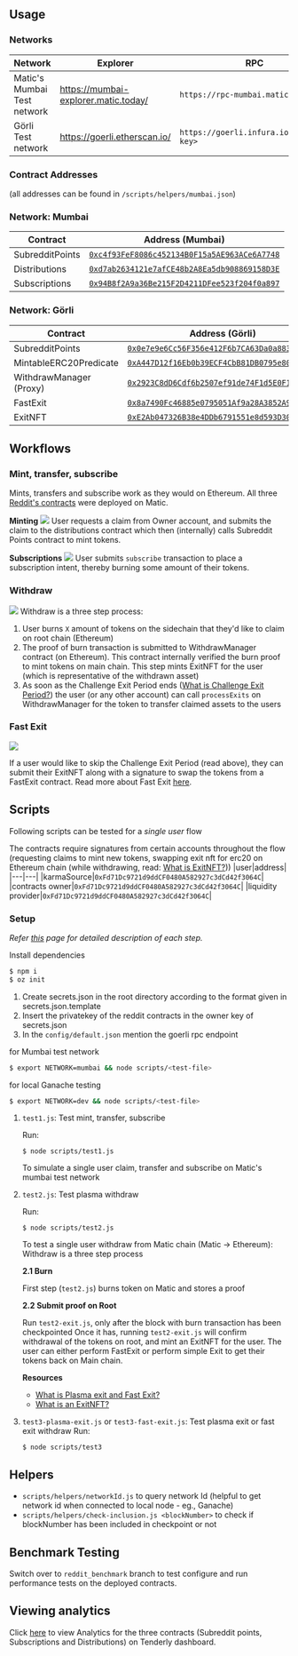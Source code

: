 ## Usage

### Networks

| Network                     | Explorer                             | RPC                                     |
| --------------------------- | ------------------------------------ | --------------------------------------- |
| Matic's Mumbai Test network | https://mumbai-explorer.matic.today/ | `https://rpc-mumbai.matic.today`        |
| Görli Test network          | https://goerli.etherscan.io/         | `https://goerli.infura.io/v3/<api-key>` |

### Contract Addresses

(all addresses can be found in `/scripts/helpers/mumbai.json`)

### Network: Mumbai

| Contract        | Address (Mumbai)                                                                                                                                    |
| --------------- | --------------------------------------------------------------------------------------------------------------------------------------------------- |
| SubredditPoints | [`0xc4f93FeF8086c452134B0F15a5AE963ACe6A7748`](https://mumbai-explorer.matic.today/address/0xc4f93FeF8086c452134B0F15a5AE963ACe6A7748/transactions) |
| Distributions   | [`0xd7ab2634121e7afCE48b2A8Ea5db908869158D3E`](https://mumbai-explorer.matic.today/address/0xd7ab2634121e7afCE48b2A8Ea5db908869158D3E/transactions) |
| Subscriptions   | [`0x94B8f2A9a36Be215F2D4211DFee523f204f0a897`](https://mumbai-explorer.matic.today/address/0x94B8f2A9a36Be215F2D4211DFee523f204f0a897/transactions) |

### Network: Görli

| Contract                | Address (Görli)                                                                                                                |
| ----------------------- | ------------------------------------------------------------------------------------------------------------------------------ |
| SubredditPoints         | [`0x0e7e9e6Cc56F356e412F6b7CA63Da0a883243fC0`](https://goerli.etherscan.io/address/0x0e7e9e6Cc56F356e412F6b7CA63Da0a883243fC0) |
| MintableERC20Predicate  | [`0xA447D12f16Eb0b39ECF4CbB81DB0795e80BE5093`](https://goerli.etherscan.io/address/0xA447D12f16Eb0b39ECF4CbB81DB0795e80BE5093) |
| WithdrawManager (Proxy) | [`0x2923C8dD6Cdf6b2507ef91de74F1d5E0F11Eac53`](https://goerli.etherscan.io/address/0x2923C8dD6Cdf6b2507ef91de74F1d5E0F11Eac53) |
| FastExit                | [`0x8a7490Fc46885e0795051Af9a28A3852A988E34f`](https://goerli.etherscan.io/address/0x8a7490Fc46885e0795051Af9a28A3852A988E34f) |
| ExitNFT                 | [`0xE2Ab047326B38e4DDb6791551e8d593D30E02724`](https://goerli.etherscan.io/address/0xE2Ab047326B38e4DDb6791551e8d593D30E02724) |

## Workflows

### Mint, transfer, subscribe

Mints, transfers and subscribe work as they would on Ethereum. All three [Reddit's contracts](./contracts/) were deployed on Matic.

**Minting**
![](docs/images/lunpaj18mp551.png)
User requests a claim from Owner account, and submits the claim to the distributions contract which then (internally) calls Subreddit Points contract to mint tokens.

**Subscriptions**
![](docs/images/bqnvt50amp551.png)
User submits `subscribe` transaction to place a subscription intent, thereby burning some amount of their tokens.

### Withdraw

![](docs/images/Screenshot%202020-07-27%20at%205.57.14%20PM.png)
Withdraw is a three step process:

1. User burns `X` amount of tokens on the sidechain that they'd like to claim on root chain (Ethereum)
2. The proof of burn transaction is submitted to WithdrawManager contract (on Ethereum). This contract internally verified the burn proof to mint tokens on main chain. This step mints ExitNFT for the user (which is representative of the withdrawn asset)
3. As soon as the Challenge Exit Period ends ([What is Challenge Exit Period?](/docs/withdraw.md)) the user (or any other account) can call `processExits` on WithdrawManager for the token to transfer claimed assets to the users

### Fast Exit

![](docs/images/Screenshot%202020-07-27%20at%205.56.49%20PM.png)

If a user would like to skip the Challenge Exit Period (read above), they can submit their ExitNFT along with a signature to swap the tokens from a FastExit contract. Read more about Fast Exit [here](/docs/withdraw.md).

## Scripts

Following scripts can be tested for a _single user_ flow

The contracts require signatures from certain accounts throughout the flow (requesting claims to mint new tokens, swapping exit nft for erc20 on Ethereum chain (while withdrawing, read: [What is ExitNFT?](docs/withdraw.md)))
|user|address|
|---|---|
|karmaSource|`0xFd71Dc9721d9ddCF0480A582927c3dCd42f3064C`|
|contracts owner|`0xFd71Dc9721d9ddCF0480A582927c3dCd42f3064C`|
|liquidity provider|`0xFd71Dc9721d9ddCF0480A582927c3dCd42f3064C`|

### Setup

*Refer [this](https://github.com/maticnetwork/reddit-bakeoff-poc/wiki/Local-Setup) page for detailed description of each step.*

Install dependencies

```bash
$ npm i
$ oz init
```

1. Create secrets.json in the root directory according to the format given in secrets.json.template </br>
2. Insert the privatekey of the reddit contracts in the owner key of secrets.json
3. In the `config/default.json` mention the goerli rpc endpoint

for Mumbai test network

```bash
$ export NETWORK=mumbai && node scripts/<test-file>
```

for local Ganache testing

```bash
$ export NETWORK=dev && node scripts/<test-file>
```

1. `test1.js`: Test mint, transfer, subscribe

   Run:

   ```
   $ node scripts/test1.js
   ```

   To simulate a single user claim, transfer and subscribe on Matic's mumbai test network

2. `test2.js`: Test plasma withdraw

   Run:

   ```
   $ node scripts/test2.js
   ```

   To test a single user withdraw from Matic chain (Matic -> Ethereum): Withdraw is a three step process

   **2.1 Burn**

   First step (`test2.js`) burns token on Matic and stores a proof

   **2.2 Submit proof on Root**

   Run `test2-exit.js`, only after the block with burn transaction has been checkpointed
   Once it has, running `test2-exit.js` will confirm withdrawal of the tokens on root, and mint an ExitNFT for the user. The user can either perform FastExit or perform simple Exit to get their tokens back on Main chain.

   **Resources**

   - [What is Plasma exit and Fast Exit?](/docs/withdraw.md)
   - [What is an ExitNFT?](/docs/withdraw.md)

3. `test3-plasma-exit.js` or `test3-fast-exit.js`: Test plasma exit or fast exit withdraw
   Run:
   ```
   $ node scripts/test3
   ```

## Helpers

- `scripts/helpers/networkId.js` to query network Id (helpful to get network id when connected to local node - eg., Ganache)
- `scripts/helpers/check-inclusion.js <blockNumber>` to check if blockNumber has been included in checkpoint or not

## Benchmark Testing

Switch over to `reddit_benchmark` branch to test configure and run performance tests on the deployed contracts.

## Viewing analytics

Click [here](https://dashboard.tenderly.co/public/angela/reddit/analytics/) to view Analytics for the three contracts (Subreddit points, Subscriptions and Distributions) on Tenderly dashboard.
